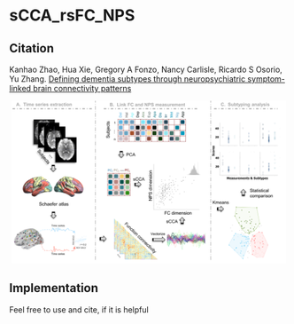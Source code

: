 # sCCA_rsFC_NPS

## Citation<br />
Kanhao Zhao, Hua Xie, Gregory A Fonzo, Nancy Carlisle, Ricardo S Osorio, Yu Zhang. [Defining dementia subtypes through neuropsychiatric symptom-linked brain connectivity patterns](https://www.biorxiv.org/content/10.1101/2023.07.02.547427v1)

<div align=center>
<img width="496" alt="1669910392114" src="https://github.com/alienx-zero/sCCA_rsFC_NPS/blob/main/framework.png">
</div>

## Implementation<br />
Feel free to use and cite, if it is helpful
